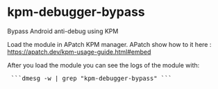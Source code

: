 # kpm-debugger-bypass
Bypass Android anti-debug using KPM

Load the module in APatch KPM manager. 
APatch show how to it here : https://apatch.dev/kpm-usage-guide.html#embed

After you load the module you can see the logs of the module with: 

<pre> ```dmesg -w | grep "kpm-debugger-bypass" ``` </pre>
